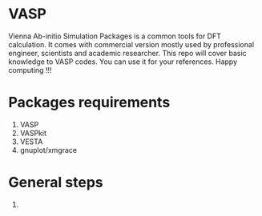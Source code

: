 # VASP
Vienna Ab-initio Simulation Packages is a common tools for DFT calculation. It comes with commercial version mostly used by professional engineer, scientists and academic researcher. This repo will cover basic knowledge to VASP codes. You can use it for your references. Happy computing !!!

# Packages requirements
1. VASP 
2. VASPkit
3. VESTA
4. gnuplot/xmgrace

# General steps
1. 
